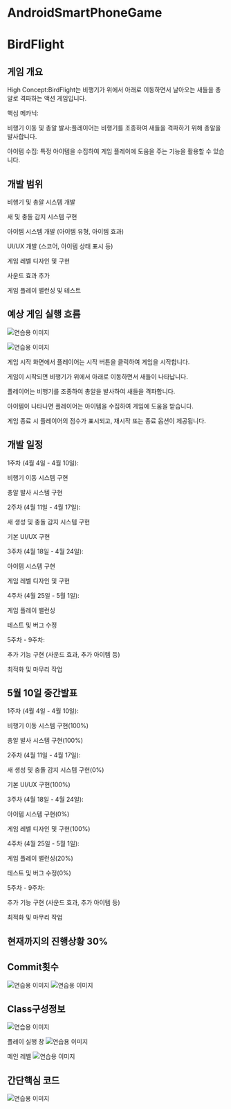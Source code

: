 # AndroidSmartPhoneGame


# BirdFlight 


## 게임 개요


High Concept:BirdFlight는 비행기가 위에서 아래로 이동하면서 날아오는 새들을 총알로 격파하는 액션 게임입니다.

핵심 메카닉:

비행기 이동 및 총알 발사:플레이어는 비행기를 조종하여 새들을 격파하기 위해 총알을 발사합니다.


아이템 수집: 특정 아이템을 수집하여 게임 플레이에 도움을 주는 기능을 활용할 수 있습니다.


## 개발 범위


비행기 및 총알 시스템 개발


새 및 충돌 감지 시스템 구현


아이템 시스템 개발 (아이템 유형, 아이템 효과)


UI/UX 개발 (스코어, 아이템 상태 표시 등)


게임 레벨 디자인 및 구현


사운드 효과 추가


게임 플레이 밸런싱 및 테스트


## 예상 게임 실행 흐름

![연습용 이미지](https://github.com/minsung6747/AndroidSmartPhoneGame/blob/main/KakaoTalk_20240403_233941347.png)

![연습용 이미지](https://github.com/minsung6747/AndroidSmartPhoneGame/blob/main/KakaoTalk_20240403_233954251.png)

게임 시작 화면에서 플레이어는 시작 버튼을 클릭하여 게임을 시작합니다.


게임이 시작되면 비행기가 위에서 아래로 이동하면서 새들이 나타납니다.


플레이어는 비행기를 조종하여 총알을 발사하여 새들을 격파합니다.


아이템이 나타나면 플레이어는 아이템을 수집하여 게임에 도움을 받습니다.


게임 종료 시 플레이어의 점수가 표시되고, 재시작 또는 종료 옵션이 제공됩니다.


## 개발 일정


1주차 (4월 4일 - 4월 10일):



비행기 이동 시스템 구현


총알 발사 시스템 구현


2주차 (4월 11일 - 4월 17일):


새 생성 및 충돌 감지 시스템 구현


기본 UI/UX 구현


3주차 (4월 18일 - 4월 24일):


아이템 시스템 구현


게임 레벨 디자인 및 구현




4주차 (4월 25일 - 5월 1일):

게임 플레이 밸런싱


테스트 및 버그 수정


5주차 - 9주차:


추가 기능 구현 (사운드 효과, 추가 아이템 등)


최적화 및 마무리 작업

## 5월 10일 중간발표 



1주차 (4월 4일 - 4월 10일):


비행기 이동 시스템 구현(100%)


총알 발사 시스템 구현(100%)


2주차 (4월 11일 - 4월 17일):


새 생성 및 충돌 감지 시스템 구현(0%)


기본 UI/UX 구현(100%)


3주차 (4월 18일 - 4월 24일):


아이템 시스템 구현(0%)


게임 레벨 디자인 및 구현(100%)


4주차 (4월 25일 - 5월 1일):


게임 플레이 밸런싱(20%)


테스트 및 버그 수정(0%)


5주차 - 9주차:


추가 기능 구현 (사운드 효과, 추가 아이템 등)


최적화 및 마무리 작업


## 현재까지의 진행상황 30%


## Commit횟수 
![연습용 이미지](https://github.com/minsung6747/AndroidSmartPhoneGame/blob/main/bandicam%202024-05-09%2023-30-02-242.jpg)
![연습용 이미지](https://github.com/minsung6747/AndroidSmartPhoneGame/blob/main/bandicam%202024-05-09%2023-30-25-413.jpg)

## Class구성정보
![연습용 이미지](https://github.com/minsung6747/AndroidSmartPhoneGame/blob/main/bandicam%202024-05-09%2023-47-06-104.jpg)





플레이 실행 창
![연습용 이미지](https://github.com/minsung6747/AndroidSmartPhoneGame/blob/main/bandicam%202024-05-09%2023-47-41-097.jpg)


메인 레벨 
![연습용 이미지](https://github.com/minsung6747/AndroidSmartPhoneGame/blob/main/bandicam%202024-05-09%2023-49-22-422.jpg)








## 간단핵심 코드 
![연습용 이미지](https://github.com/minsung6747/AndroidSmartPhoneGame/blob/main/bandicam%202024-05-09%2023-55-07-284.jpg)
